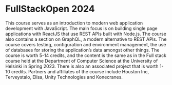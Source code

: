 # FullStackOpen 2024
This course serves as an introduction to modern web application development with JavaScript. The main focus is on building single page applications with ReactJS that use REST APIs built with Node.js. 
The course also contains a section on GraphQL, a modern alternative to REST APIs.
The course covers testing, configuration and environment management, the use of databases for storing the application’s data amongst other things.
The course is worth 5-14 credits, and the content is the same as in the Full stack course held at the Department of Computer Science at the University of Helsinki in Spring 2023. There is also an associated project that is worth 1-10 credits.
Partners and affiliates of the course include Houston Inc, Terveystalo, Elisa, Unity Technologies and Konecranes.


